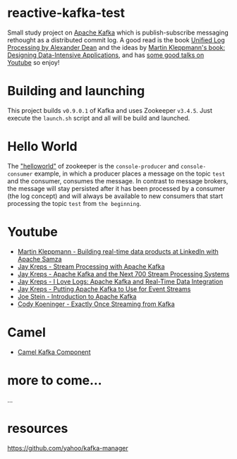 # reactive-kafka-test
Small study project on [Apache Kafka](http://kafka.apache.org/) which is publish-subscribe messaging rethought as a distributed commit log. A good read is the book [Unified Log Processing by Alexander Dean](https://www.manning.com/books/unified-log-processing) and the ideas by [Martin Kleppmann's book: Designing Data-Intensive Applications](http://my.safaribooksonline.com/book/software-engineering-and-development/9781491903063), and has [some good talks on Youtube](https://www.youtube.com/channel/UClB4KPy5LkJj1t3SgYVtMOQ) so enjoy!

# Building and launching
This project builds `v0.9.0.1` of Kafka and uses Zookeeper `v3.4.5`. Just execute the `launch.sh` script and all will be build and launched.

# Hello World
The ["helloworld"](http://kafka.apache.org/documentation.html#quickstart_send) of zookeeper is the `console-producer` and `console-consumer` example, in which a producer places a message on the topic `test` and the consumer, consumes the message. In contrast to message brokers, the message will stay persisted after it has been processed by a consumer (the log concept) and will always be available to new consumers that start processing the topic `test` from `the beginning`.

# Youtube
- [Martin Kleppmann - Building real-time data products at LinkedIn with Apache Samza](https://www.youtube.com/watch?v=yO3SBU6vVKA)
- [Jay Kreps - Stream Processing with Apache Kafka](https://www.youtube.com/watch?v=Z9UrIm2Nc7s)
- [Jay Kreps - Apache Kafka and the Next 700 Stream Processing Systems](https://www.youtube.com/watch?v=9RMOc0SwRro)
- [Jay Kreps - I Love Logs: Apache Kafka and Real-Time Data Integration](https://www.youtube.com/watch?v=aJuo_bLSW6s)
- [Jay Kreps - Putting Apache Kafka to Use for Event Streams](https://www.youtube.com/watch?v=el-SqcZLZlI)
- [Joe Stein - Introduction to Apache Kafka](https://www.youtube.com/watch?v=qc33qMUvR7c)
- [Cody Koeninger - Exactly Once Streaming from Kafka](https://www.youtube.com/watch?v=fXnNEq1v3VA)

# Camel
- [Camel Kafka Component](http://camel.apache.org/kafka.html)

# more to come...
...

# resources
https://github.com/yahoo/kafka-manager
